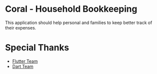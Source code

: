 # Coral - Household Bookkeeping
This application should help personal and families to keep better track of their expenses. 

# Special Thanks
- [Flutter Team](https://flutter.dev/)
- [Dart Team](https://dart.dev/)

